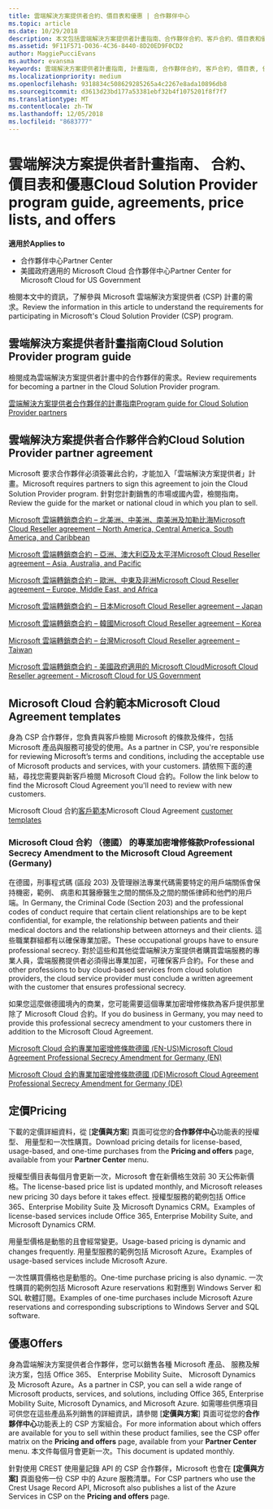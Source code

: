 ```yaml
---
title: 雲端解決方案提供者合約、價目表和優惠 | 合作夥伴中心
ms.topic: article
ms.date: 10/29/2018
description: 本文包括雲端解決方案提供者計畫指南、合作夥伴合約、客戶合約、價目表和優惠連結。
ms.assetid: 9F11F571-D036-4C36-8440-8D20ED9F0CD2
author: MaggiePucciEvans
ms.author: evansma
keywords: 雲端解決方案提供者計畫指南, 計畫指南, 合作夥伴合約, 客戶合約, 價目表, 優惠
ms.localizationpriority: medium
ms.openlocfilehash: 9318834c508629285265a4c2267e8ada10896db8
ms.sourcegitcommit: d3613d23bd177a53381ebf32b4f1075201f8f7f7
ms.translationtype: MT
ms.contentlocale: zh-TW
ms.lasthandoff: 12/05/2018
ms.locfileid: "8683777"
---
```

# <a name="cloud-solution-provider-program-guide-agreements-price-lists-and-offers"></a><span data-ttu-id="591cb-104">雲端解決方案提供者計畫指南、 合約、 價目表和優惠</span><span class="sxs-lookup"><span data-stu-id="591cb-104">Cloud Solution Provider program guide, agreements, price lists, and offers</span></span>

**<span data-ttu-id="591cb-105">適用於</span><span class="sxs-lookup"><span data-stu-id="591cb-105">Applies to</span></span>**

-  <span data-ttu-id="591cb-106">合作夥伴中心</span><span class="sxs-lookup"><span data-stu-id="591cb-106">Partner Center</span></span>
-  <span data-ttu-id="591cb-107">美國政府適用的 Microsoft Cloud 合作夥伴中心</span><span class="sxs-lookup"><span data-stu-id="591cb-107">Partner Center for Microsoft Cloud for US Government</span></span>


<span data-ttu-id="591cb-108">檢閱本文中的資訊，了解參與 Microsoft 雲端解決方案提供者 (CSP) 計畫的需求。</span><span class="sxs-lookup"><span data-stu-id="591cb-108">Review the information in this article to understand the requirements for participating in Microsoft's Cloud Solution Provider (CSP) program.</span></span> 

## <a name="cloud-solution-provider-program-guide"></a><span data-ttu-id="591cb-109">雲端解決方案提供者計畫指南</span><span class="sxs-lookup"><span data-stu-id="591cb-109">Cloud Solution Provider program guide</span></span>


<span data-ttu-id="591cb-110">檢閱成為雲端解決方案提供者計畫中的合作夥伴的需求。</span><span class="sxs-lookup"><span data-stu-id="591cb-110">Review requirements for becoming a partner in the Cloud Solution Provider program.</span></span>

[<span data-ttu-id="591cb-111">雲端解決方案提供者合作夥伴的計畫指南</span><span class="sxs-lookup"><span data-stu-id="591cb-111">Program guide for Cloud Solution Provider partners</span></span>](http://go.microsoft.com/fwlink/p/?LinkId=617100)

## <a name="cloud-solution-provider-partner-agreement"></a><span data-ttu-id="591cb-112">雲端解決方案提供者合作夥伴合約</span><span class="sxs-lookup"><span data-stu-id="591cb-112">Cloud Solution Provider partner agreement</span></span>

<span data-ttu-id="591cb-113">Microsoft 要求合作夥伴必須簽署此合約，才能加入「雲端解決方案提供者」計畫。</span><span class="sxs-lookup"><span data-stu-id="591cb-113">Microsoft requires partners to sign this agreement to join the Cloud Solution Provider program.</span></span> <span data-ttu-id="591cb-114">針對您計劃銷售的市場或國內雲，檢閱指南。</span><span class="sxs-lookup"><span data-stu-id="591cb-114">Review the guide for the market or national cloud in which you plan to sell.</span></span>

[<span data-ttu-id="591cb-115">Microsoft 雲端轉銷商合約 – 北美洲、中美洲、南美洲及加勒比海</span><span class="sxs-lookup"><span data-stu-id="591cb-115">Microsoft Cloud Reseller agreement – North America, Central America, South America, and Caribbean</span></span>](http://download.microsoft.com/download/2/C/8/2C8CAC17-FCE7-4F51-9556-4D77C7022DF5/MCRA2018_AOC_ENG_Sep2018_CR.pdf)

[<span data-ttu-id="591cb-116">Microsoft 雲端轉銷商合約 – 亞洲、澳大利亞及太平洋</span><span class="sxs-lookup"><span data-stu-id="591cb-116">Microsoft Cloud Reseller agreement – Asia, Australia, and Pacific</span></span>](http://download.microsoft.com/download/2/C/8/2C8CAC17-FCE7-4F51-9556-4D77C7022DF5/MCRA2018_APOC_ENG_Sep2018_CR.pdf)

[<span data-ttu-id="591cb-117">Microsoft 雲端轉銷商合約 – 歐洲、中東及非洲</span><span class="sxs-lookup"><span data-stu-id="591cb-117">Microsoft Cloud Reseller agreement – Europe, Middle East, and Africa</span></span>](http://download.microsoft.com/download/2/C/8/2C8CAC17-FCE7-4F51-9556-4D77C7022DF5/MCRA2018_EOC_ENG_Sep2018_CR.pdf)

[<span data-ttu-id="591cb-118">Microsoft 雲端轉銷商合約 – 日本</span><span class="sxs-lookup"><span data-stu-id="591cb-118">Microsoft Cloud Reseller agreement – Japan</span></span>](http://download.microsoft.com/download/2/C/8/2C8CAC17-FCE7-4F51-9556-4D77C7022DF5/MCRA2018_JPN_ENG_Sep2018_CR.pdf)

[<span data-ttu-id="591cb-119">Microsoft 雲端轉銷商合約 – 韓國</span><span class="sxs-lookup"><span data-stu-id="591cb-119">Microsoft Cloud Reseller agreement – Korea</span></span>](http://download.microsoft.com/download/2/C/8/2C8CAC17-FCE7-4F51-9556-4D77C7022DF5/MCRA2018_KOR_ENG_Sep2018_CR.pdf)

[<span data-ttu-id="591cb-120">Microsoft 雲端轉銷商合約 – 台灣</span><span class="sxs-lookup"><span data-stu-id="591cb-120">Microsoft Cloud Reseller agreement – Taiwan</span></span>](http://download.microsoft.com/download/2/C/8/2C8CAC17-FCE7-4F51-9556-4D77C7022DF5/MCRA2018_TAI_ENG_Sep2018_CR.pdf)

[<span data-ttu-id="591cb-121">Microsoft 雲端轉銷商合約 - 美國政府適用的 Microsoft Cloud</span><span class="sxs-lookup"><span data-stu-id="591cb-121">Microsoft Cloud Reseller agreement - Microsoft Cloud for US Government</span></span>](http://download.microsoft.com/download/2/C/8/2C8CAC17-FCE7-4F51-9556-4D77C7022DF5/MCRA2018_AOC_USGCC_ENG_Sep2018_CR.pdf)


## <a name="microsoft-cloud-agreement-templates"></a><span data-ttu-id="591cb-122">Microsoft Cloud 合約範本</span><span class="sxs-lookup"><span data-stu-id="591cb-122">Microsoft Cloud Agreement templates</span></span>

<span data-ttu-id="591cb-123">身為 CSP 合作夥伴，您負責與客戶檢閱 Microsoft 的條款及條件，包括 Microsoft 產品與服務可接受的使用。</span><span class="sxs-lookup"><span data-stu-id="591cb-123">As a partner in CSP, you're responsible for reviewing Microsoft’s terms and conditions, including the acceptable use of Microsoft products and services, with your customers.</span></span> <span data-ttu-id="591cb-124">請依照下面的連結，尋找您需要與新客戶檢閱 Microsoft Cloud 合約。</span><span class="sxs-lookup"><span data-stu-id="591cb-124">Follow the link below to find the Microsoft Cloud Agreement you'll need to review with new customers.</span></span> 

<span data-ttu-id="591cb-125">Microsoft Cloud 合約[客戶範本](agreements.md)</span><span class="sxs-lookup"><span data-stu-id="591cb-125">Microsoft Cloud Agreement [customer templates](agreements.md)</span></span>

### <a name="professional-secrecy-amendment-to-the-microsoft-cloud-agreement-germany"></a><span data-ttu-id="591cb-126">Microsoft Cloud 合約 （德國） 的專業加密增修條款</span><span class="sxs-lookup"><span data-stu-id="591cb-126">Professional Secrecy Amendment to the Microsoft Cloud Agreement (Germany)</span></span>

<span data-ttu-id="591cb-127">在德國，刑事程式碼 (區段 203) 及管理辦法專業代碼需要特定的用戶端關係會保持機密，範例、 病患和其醫療醫生之間的關係及之間的關係律師和他們的用戶端。</span><span class="sxs-lookup"><span data-stu-id="591cb-127">In Germany, the Criminal Code (Section 203) and the professional codes of conduct require that certain client relationships are to be kept confidential, for example, the relationship between patients and their medical doctors and the relationship between attorneys and their clients.</span></span> <span data-ttu-id="591cb-128">這些職業群組都有以確保專業加密。</span><span class="sxs-lookup"><span data-stu-id="591cb-128">These occupational groups have to ensure professional secrecy.</span></span> <span data-ttu-id="591cb-129">對於這些和其他從雲端解決方案提供者購買雲端服務的專業人員，雲端服務提供者必須得出專業加密，可確保客戶合約。</span><span class="sxs-lookup"><span data-stu-id="591cb-129">For these and other professions to buy cloud-based services from cloud solution providers, the cloud service provider must conclude a written agreement with the customer that ensures professional secrecy.</span></span> 

<span data-ttu-id="591cb-130">如果您這麼做德國境內的商業，您可能需要這個專業加密增修條款為客戶提供那里除了 Microsoft Cloud 合約。</span><span class="sxs-lookup"><span data-stu-id="591cb-130">If you do business in Germany, you may need to provide this professional secrecy amendment to your customers there in addition to the Microsoft Cloud Agreement.</span></span>

[<span data-ttu-id="591cb-131">Microsoft Cloud 合約專業加密增修條款德國 (EN-US)</span><span class="sxs-lookup"><span data-stu-id="591cb-131">Microsoft Cloud Agreement Professional Secrecy Amendment for Germany (EN)</span></span>](https://go.microsoft.com/fwlink/?linkid=2030827&clcid=0x409)

[<span data-ttu-id="591cb-132">Microsoft Cloud 合約專業加密增修條款德國 (DE)</span><span class="sxs-lookup"><span data-stu-id="591cb-132">Microsoft Cloud Agreement Professional Secrecy Amendment for Germany (DE)</span></span>](https://go.microsoft.com/fwlink/?linkid=2030827&clcid=0x407)


## <a name="pricing"></a><span data-ttu-id="591cb-133">定價</span><span class="sxs-lookup"><span data-stu-id="591cb-133">Pricing</span></span>


<span data-ttu-id="591cb-134">下載的定價詳細資料，從 [**定價與方案**] 頁面可從您的**合作夥伴中心**功能表的授權型、 用量型和一次性購買。</span><span class="sxs-lookup"><span data-stu-id="591cb-134">Download pricing details for license-based, usage-based, and one-time purchases from the **Pricing and offers** page, available from your **Partner Center** menu.</span></span> 

<span data-ttu-id="591cb-135">授權型價目表每個月會更新一次，Microsoft 會在新價格生效前 30 天公佈新價格。</span><span class="sxs-lookup"><span data-stu-id="591cb-135">The license-based price list is updated monthly, and Microsoft releases new pricing 30 days before it takes effect.</span></span> <span data-ttu-id="591cb-136">授權型服務的範例包括 Office 365、Enterprise Mobility Suite 及 Microsoft Dynamics CRM。</span><span class="sxs-lookup"><span data-stu-id="591cb-136">Examples of license-based services include Office 365, Enterprise Mobility Suite, and Microsoft Dynamics CRM.</span></span> 

<span data-ttu-id="591cb-137">用量型價格是動態的且會經常變更。</span><span class="sxs-lookup"><span data-stu-id="591cb-137">Usage-based pricing is dynamic and changes frequently.</span></span> <span data-ttu-id="591cb-138">用量型服務的範例包括 Microsoft Azure。</span><span class="sxs-lookup"><span data-stu-id="591cb-138">Examples of usage-based services include Microsoft Azure.</span></span>

<span data-ttu-id="591cb-139">一次性購買價格也是動態的。</span><span class="sxs-lookup"><span data-stu-id="591cb-139">One-time purchase pricing is also dynamic.</span></span> <span data-ttu-id="591cb-140">一次性購買的範例包括 Microsoft Azure reservations 和對應到 Windows Server 和 SQL 軟體訂閱。</span><span class="sxs-lookup"><span data-stu-id="591cb-140">Examples of one-time purchases include Microsoft Azure reservations and corresponding subscriptions to Windows Server and SQL software.</span></span> 


## <a name="offers"></a><span data-ttu-id="591cb-141">優惠</span><span class="sxs-lookup"><span data-stu-id="591cb-141">Offers</span></span>


<span data-ttu-id="591cb-142">身為雲端解決方案提供者合作夥伴，您可以銷售各種 Microsoft 產品、 服務及解決方案，包括 Office 365、 Enterprise Mobility Suite、 Microsoft Dynamics 及 Microsoft Azure。</span><span class="sxs-lookup"><span data-stu-id="591cb-142">As a partner in CSP, you can sell a wide range of Microsoft products, services, and solutions, including Office 365, Enterprise Mobility Suite, Microsoft Dynamics, and Microsoft Azure.</span></span> <span data-ttu-id="591cb-143">如需哪些供應項目可供您在這些產品系列銷售的詳細資訊，請參閱 [**定價與方案**] 頁面可從您的**合作夥伴中心**功能表上的 CSP 方案組合。</span><span class="sxs-lookup"><span data-stu-id="591cb-143">For more information about which offers are available for you to sell within these product families, see the CSP offer matrix on the **Pricing and offers** page, available from your **Partner Center** menu.</span></span> <span data-ttu-id="591cb-144">本文件每個月會更新一次。</span><span class="sxs-lookup"><span data-stu-id="591cb-144">This document is updated monthly.</span></span>

<span data-ttu-id="591cb-145">針對使用 CREST 使用量記錄 API 的 CSP 合作夥伴，Microsoft 也會在 **\[定價與方案\]** 頁面發佈一份 CSP 中的 Azure 服務清單。</span><span class="sxs-lookup"><span data-stu-id="591cb-145">For CSP partners who use the Crest Usage Record API, Microsoft also publishes a list of the Azure Services in CSP on the **Pricing and offers** page.</span></span>


